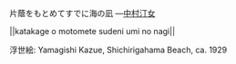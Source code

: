 片蔭をもとめてすでに海の凪
—[中村汀女](https://ja.wikipedia.org/wiki/中村汀女)

||katakage o motomete sudeni umi no nagi||

浮世絵: Yamagishi Kazue, Shichirigahama Beach, ca. 1929